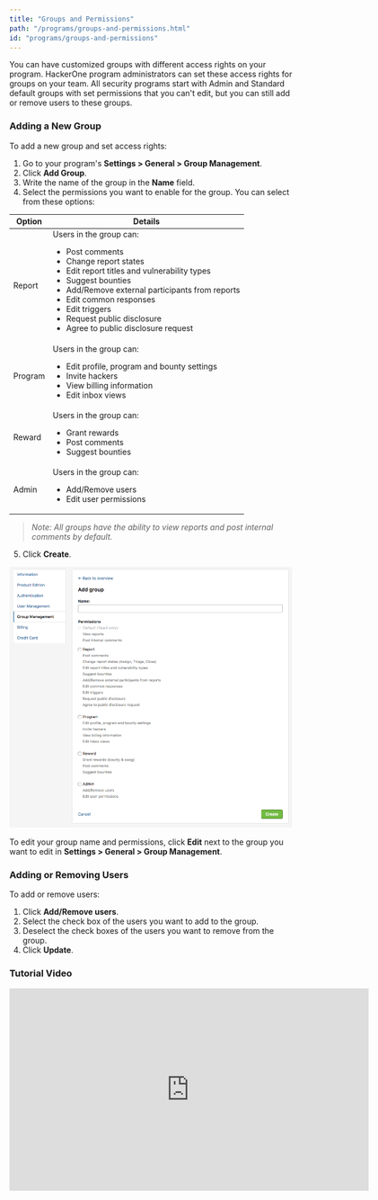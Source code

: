 ```yaml
---
title: "Groups and Permissions"
path: "/programs/groups-and-permissions.html"
id: "programs/groups-and-permissions"
---
```


You can have customized groups with different access rights on your program. HackerOne program administrators can set these access rights for groups on your team. All security programs start with Admin and Standard default groups with set permissions that you can't edit, but you can still add or remove users to these groups.

### Adding a New Group
To add a new group and set access rights:
1. Go to your program's **Settings > General > Group Management**.
2. Click **Add Group**.
3. Write the name of the group in the **Name** field.
4. Select the permissions you want to enable for the group. You can select from these options:

Option | Details
------ | ------
Report | Users in the group can: <ul><li>Post comments</li><li>Change report states</li><li>Edit report titles and vulnerability types</li><li>Suggest bounties</li><li>Add/Remove external participants from reports</li><li>Edit common responses</li><li>Edit triggers</li><li>Request public disclosure</li><li>Agree to public disclosure request</li>
Program | Users in the group can: <ul><li>Edit profile, program and bounty settings</li><li>Invite hackers</li><li>View billing information</li><li>Edit inbox views</li>
Reward | Users in the group can: <ul><li>Grant rewards</li><li>Post comments</li><li>Suggest bounties</li>
Admin | Users in the group can: <ul><li>Add/Remove users</li><li>Edit user permissions</li>

><i>Note: All groups have the ability to view reports and post internal comments by default.</i>

5. Click **Create**.

![user group](./images/user-group.png)

To edit your group name and permissions, click **Edit** next to the group you want to edit in **Settings > General > Group Management**.

### Adding or Removing Users
To add or remove users:
1. Click **Add/Remove users**.
2. Select the check box of the users you want to add to the group.
3. Deselect the check boxes of the users you want to remove from the group.
3. Click **Update**.  

### Tutorial Video
<iframe id="ytplayer" type="text/html" width="640" height="360" src="https://www.youtube-nocookie.com/embed/4yQnKcBWIjI?rel=0&autoplay=0&origin={{ site.url }}" frameborder="0"></iframe>
